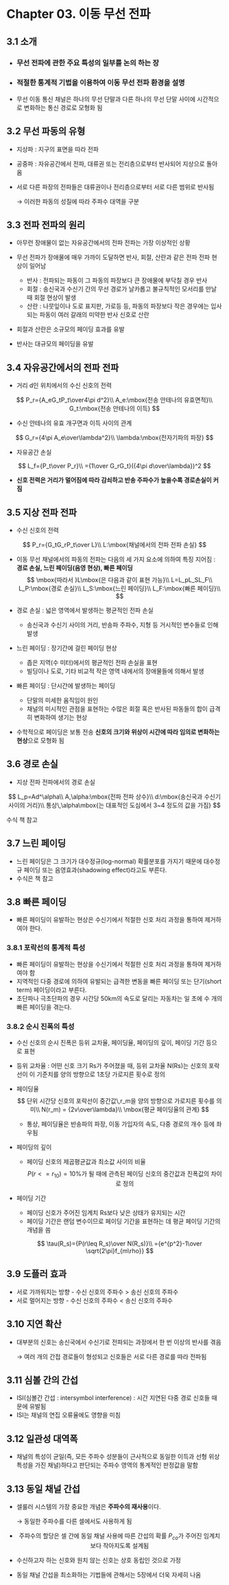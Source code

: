 # Chapter 03. 이동 무선 전파

## 3.1 소개

- ### 무선 전파에 관한 주요 특성의 일부를 논의 하는 장

- ### 적절한 통계적 기법을 이용하여 이동 무선 전파 환경을 설명

- 무선 이동 통신 채널은 하나의 무선 단말과 다른 하나의 무선 단말 사이에 시간적으로 변화하는 통신 경로로 모형화 됨

## 3.2 무선 파동의 유형

- 지상파 : 지구의 표면을 따라 전파

- 공중파 : 자유공간에서 전파, 대류권 또는 전리층으로부터 반사되어 지상으로 돌아옴

- 서로 다른 파장의 전파들은 대류권이나 전리층으로부터 서로 다른 범위로 반사됨

  → 이러한 파동의 성질에 따라 주파수 대역을 구분

## 3.3 전파 전파의 원리

- 아무런 장애물이 없는 자유공간에서의 전파 전파는 가장 이상적인 상황
- 무선 전파가 장애물에 매우 가까이 도달하면 반사, 회절, 산란과 같은 전파 전파 현상이 일어남
  - 반사 : 전파되는 파동이 그 파동의 파장보다 큰 장애물에 부닥칠 경우 반사
  - 회절 : 송신국과 수신기 간의 무선 경로가 날카롭고 불규칙적인 모서리를 만날 때 회절 현상이 발생
  - 산란 : 나뭇잎이나 도로 표지판, 가로등 등, 파동의 파장보다 작은 경우에는 입사되는 파동이 여러 갈래의 미약한 반사 신호로 산란

- 회절과 산란은 소규모의 페이딩 효과를 유발
- 반사는 대규모의 페이딩을 유발

## 3.4 자유공간에서의 전파 전파

- 거리 d인 위치에서의 수신 신호의 전력

$$
P_r={A_eG_tP_t\over4\pi d^2}\\
A_e:\mbox{전송 안테나의 유효면적}\\
G_t:\mbox{전송 안테나의 이득}
$$

- 수신 안테나의 유효 개구면과 이득 사이의 관계

$$
G_r={4\pi A_e\over\lambda^2}\\
\lambda:\mbox{전자기파의 파장}
$$

- 자유공간 손실

$$
L_f={P_t\over P_r}\\
={1\over G_rG_t}({4\pi d\over\lambda})^2
$$

- **신호 전력은 거리가 멀어짐에 따라 감쇠하고 반송 주파수가 높을수록 경로손실이 커짐**

## 3.5 지상 전파 전파

- 수신 신호의 전력

$$
P_r={G_tG_rP_t\over L}\\
L:\mbox{채널에서의 전파 전파 손실}
$$

- 이동 무선 채널에서의 파동의 전파는 다음의 세 가지 요소에 의하여 특징 지어짐 : **경로 손실, 느린 페이딩(음영 현상), 빠른 페이딩**
  $$
  \mbox{따라서 }L\mbox{은 다음과 같이 표현 가능}\\
  L=L_pL_SL_F\\
  L_P:\mbox{경로 손실}\\
  L_S:\mbox{느린 페이딩}\\
  L_F:\mbox{빠른 페이딩}\\
  $$

- 경로 손실 : 넓은 영역에서 발생하는 평균적인 전파 손실

  - 송신국과 수신기 사이의 거리, 반송파 주파수, 지형 등 거시적인 변수들로 인해 발생

- 느린 페이딩 : 장기간에 걸린 페이딩 현상

  - 좁은 지역(수 미터)에서의 평균적인 전파 손실을 표현
  - 빌딩이나 도로, 기타 비교적 작은 영역 내에서의 장애물들에 의해서 발생

- 빠른 페이딩 : 단시간에 발생하는 페이딩

  - 단말의 미세한 움직임이 원인
  - 채널의 미시적인 관점을 표현하는 수많은 회절 혹은 반사된 파동들의 합이 급격히 변화하여 생기는 현상

- 수학적으로 페이딩은 보통 전송 **신호의 크기와 위상이 시간에 따라 임의로 변화하는 현상**으로 모형화 됨

## 3.6 경로 손실

- 지상 전파 전파에서의 경로 손실

$$
L_p=Ad^\alpha\\
A,\alpha:\mbox{전파 전파 상수}\\
d:\mbox{송신국과 수신기 사이의 거리}\\
통상\,\alpha\mbox{는 대표적인 도심에서 3~4 정도의 값을 가짐}
$$

수식 책 참고

## 3.7 느린 페이딩

- 느린 페이딩은 그 크기가 대수정규(log-normal) 확률분포를 가지기 때문에 대수정규 페이딩 또는 음영효과(shadowing effect)라고도 부른다.
- 수식은 책 참고

## 3.8 빠른 페이딩

- 빠른 페이딩이 유발하는 현상은 수신기에서 적절한 신호 처리 과정을 통하여 제거하여야 한다.

### 	3.8.1 포락선의 통계적 특성

- 빠른 페이딩이 유발하는 현상을 수신기에서 적절한 신호 처리 과정을 통하여 제거하여야 함
- 지역적인 다중 경로에 의하여 유발되는 급격한 변동을 빠른 페이딩 또는 단기(short term) 페이딩이라고 부른다.
- 초단파나 극초단파의 경우 시간당 50km의 속도로 달리는 자동차는 일 초에 수 개의 빠른 페이딩을 겪는다.

### 3.8.2 순시 진폭의 특성

- 수신 신호의 순시 진폭은 등위 교차율, 페이딩율, 페이딩의 깊이, 페이딩 기간 등으로 표현

- 등위 교차율 : 어떤 신호 크기 Rs가 주어졌을 때, 등위 교차율 N(Rs)는 신호의 포락선이 이 기준치를 양의 방향으로 1초당 가로지른 횟수로 정의

- 페이딩율
  $$
  단위 시간당 신호의 포락선이 중간값\,r_m을 양의 방향으로 가로지른 횟수를 의미\\
  N(r_m) = {2v\over\lambda}\\
  \mbox{평균 페이딩율의 관계}
  $$

  - 통상, 페이딩율은 반송파의 파장, 이동 가입자의 속도, 다중 경로의 개수 등에 좌우됨

- 페이딩의 깊이

  - 페이딩 신호의 제곱평균값과 최소값 사이의 비율
    $$
    P(r<=r_{10}) =10\%\mbox{가 될 때에 관측된 페이딩 신호의 중간값과 진폭값의 차이로 정의}
    $$

- 페이딩 기간

  - 페이딩 신호가 주어진 임계치 Rs보다 낮은 상태가 유지되는 시간
  - 페이딩 기간은 랜덤 변수이므로 페이딩 기간을 표현하는 데 평균 페이딩 기간의 개념을 씀

  $$
  \tau(R_s)={P(r\leq R_s)\over N(R_s)}\\
  ={e^{p^2}-1\over \sqrt{2\pi}f_{m\rho}}
  $$

## 3.9 도플러 효과

- 서로 가까워지는 방향 - 수신 신호의 주파수 > 송신 신호의 주파수
- 서로 멀어지는 방향 - 수신 신호의 주파수 < 송신 신호의 주파수

## 3.10 지연 확산

- 대부분의 신호는 송신국에서 수신기로 전파되는 과정에서 한 번 이상의 반사를 겪음

  → 여러 개의 간접 경로들이 형성되고 신호들은 서로 다른 경로를 따라 전파됨

## 3.11 심볼 간의 간섭

- ISI(심볼간 간섭 : intersymbol interference) : 시간 지연된 다중 경로 신호들 때문에 유발됨
- ISI는 채널의 연집 오류율에도 영향을 미침

## 3.12 일관성 대역폭

- 채널의 특성이 균일(즉, 모든 주파수 성분들이 근사적으로 동일한 이득과 선형 위상 특성을 가진 채널)하다고 판단되는 주파수 영역의 통계적인 판정값을 말함

## 3.13 동일 채널 간섭

- 셀룰러 시스템의 가장 중요한 개념은 **주파수의 재사용**이다.

  → 동일한 주파수를 다른 셀에서도 사용하게 됨

- $$
  \mbox{주파수의 할당은 셀 간에 동일 채널 사용에 따른 간섭의 확률 }P_{co}\mbox{가 주어진 임계치보다 작아지도록 설계됨}
  $$

- 수신하고자 하는 신호와 원치 않는 신호는 상호 동립인 것으로 가정

- 동일 채널 간섭을 최소화하는 기법들에 관해서는 5장에서 더욱 자세히 나옴

